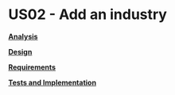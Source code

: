 # US02 - Add an industry


**[Analysis](../US02/02.analysis/US02-analysis.md)**

**[Design](../US02/03.design/US02-design.md)**

**[Requirements](../US02/01.requirements-engineering/US02-requirements.md)**

**[Tests and Implementation](../US02/04.tests-and-implementation/US02-tests-and-implementation.md)**